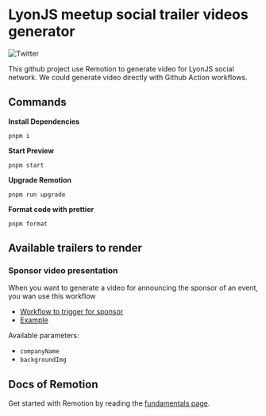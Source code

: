# LyonJS meetup social trailer videos generator

![Twitter](https://img.shields.io/twitter/follow/LyonJS?style=social)

This github project use Remotion to generate video for LyonJS social network.
We could generate video directly with Github Action workflows.

## Commands

**Install Dependencies**

```console
pnpm i
```

**Start Preview**

```console
pnpm start
```

**Upgrade Remotion**

```console
pnpm run upgrade
```

**Format code with prettier**

```console
pnpm format
```

## Available trailers to render

### Sponsor video presentation

When you want to generate a video for announcing the sponsor of an event, you wan use this workflow

- [Workflow to trigger for sponsor](https://github.com/lyonjs/social-video-generator/actions/workflows/render-sponsor.yml)
- [Example](https://github.com/lyonjs/social-video-generator/issues/1#issuecomment-1236144787)

Available parameters:

- `companyName`
- `backgroundImg`

## Docs of Remotion

Get started with Remotion by reading the [fundamentals page](https://www.remotion.dev/docs/the-fundamentals).
